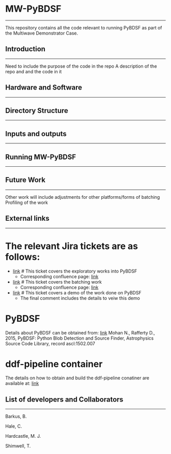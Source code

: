 # MW-PyBDSF
---
This repository contains all the code relevant to running PyBDSF as part of the Multiwave Demonstrator Case.

## Introduction
---

Need to include the purpose of the code in the repo
A description of the repo and and the code in it

## Hardware and Software
---



## Directory Structure
---



## Inputs and outputs
---



## Running MW-PyBDSF
---



## Future Work
---

Other work will include adjustments for other platforms/forms of batching
Profiling of the work

## External links
---

# The relevant Jira tickets are as follows:

* [link](https://jira.skatelescope.org/browse/TEAL-439)      # This ticket covers the exploratory works into PyBDSF
  * Corresponding confluence page: [link](https://confluence.skatelescope.org/display/SRCSC/Running+PyBDSF+on+UHHPC)
* [link](https://jira.skatelescope.org/browse/TEAL-440)      # This ticket covers the batching work
  * Corresponding confluence page: [link](https://confluence.skatelescope.org/display/SRCSC/Batch+Running+PyBDSF+on+Azimuth)
* [link](https://jira.skatelescope.org/browse/TEAL-516)      # This ticket covers a demo of the work done on PyBDSF
  * The final comment includes the details to veiw this demo

# PyBDSF

Details about PyBDSF can be obtained from:
[link](https://pybdsf.readthedocs.io/en/latest/index.html)
Mohan N., Rafferty D., 2015, PyBDSF: Python Blob Detection and Source Finder, Astrophysics Source Code Library, record ascl:1502.007

# ddf-pipeline container

The details on how to obtain and build the ddf-pipeline conatiner are available at:
[link](https://github.com/mhardcastle/ddf-pipeline)

## List of developers and Collaborators
---

Barkus, B.

Hale, C.

Hardcastle, M. J.

Shimwell, T.
